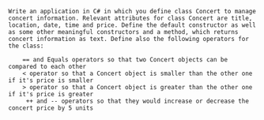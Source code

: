 
    Write an application in C# in which you define class Concert to manage concert information. Relevant attributes for class Concert are title, location, date, time and price. Define the default constructor as well as some other meaningful constructors and a method, which returns concert information as text. Define also the following operators for the class:

        == and Equals operators so that two Concert objects can be compared to each other 
        < operator so that a Concert object is smaller than the other one if it's price is smaller 
        > operator so that a Concert object is greater than the other one if it's price is greater 
         ++ and -- operators so that they would increase or decrease the concert price by 5 units  
